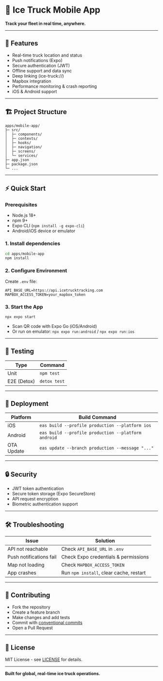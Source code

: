 # 📱 Ice Truck Mobile App

**Track your fleet in real time, anywhere.**

---

## 🚀 Features
- Real-time truck location and status
- Push notifications (Expo)
- Secure authentication (JWT)
- Offline support and data sync
- Deep linking (ice-truck://)
- Mapbox integration
- Performance monitoring & crash reporting
- iOS & Android support

---

## 🏗️ Project Structure

```
apps/mobile-app/
├─ src/
│  ├─ components/
│  ├─ contexts/
│  ├─ hooks/
│  ├─ navigation/
│  ├─ screens/
│  └─ services/
├─ app.json
├─ package.json
└─ ...
```

---

## ⚡️ Quick Start

### Prerequisites
- Node.js 18+
- npm 9+
- Expo CLI (`npm install -g expo-cli`)
- Android/iOS device or emulator

### 1. Install dependencies
```bash
cd apps/mobile-app
npm install
```

### 2. Configure Environment
Create `.env` file:
```
API_BASE_URL=https://api.icetrucktracking.com
MAPBOX_ACCESS_TOKEN=your_mapbox_token
```

### 3. Start the App
```bash
npx expo start
```
- Scan QR code with Expo Go (iOS/Android)
- Or run on emulator: `npx expo run:android` / `npx expo run:ios`

---

## 🧪 Testing

| Type      | Command                |
|-----------|------------------------|
| Unit      | `npm test`             |
| E2E (Detox) | `detox test`         |

---

## 🚀 Deployment

| Platform   | Build Command                                      |
|------------|----------------------------------------------------|
| iOS        | `eas build --profile production --platform ios`    |
| Android    | `eas build --profile production --platform android`|
| OTA Update | `eas update --branch production --message "..."`   |

---

## 🔒 Security
- JWT token authentication
- Secure token storage (Expo SecureStore)
- API request encryption
- Biometric authentication support

---

## 🛠️ Troubleshooting
| Issue                  | Solution                                 |
|------------------------|------------------------------------------|
| API not reachable      | Check `API_BASE_URL` in `.env`           |
| Push notifications fail| Check Expo credentials & permissions     |
| Map not loading        | Check `MAPBOX_ACCESS_TOKEN`              |
| App crashes            | Run `npm install`, clear cache, restart  |

---

## 🤝 Contributing
- Fork the repository
- Create a feature branch
- Make changes and add tests
- Commit with [conventional commits](https://www.conventionalcommits.org/)
- Open a Pull Request

---

## 📄 License
MIT License - see [LICENSE](../../LICENSE) for details.

---

**Built for global, real-time ice truck operations.**
